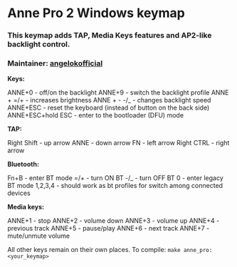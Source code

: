 # Anne Pro 2 Windows keymap

### This keymap adds TAP, Media Keys features and AP2-like backlight control.
### Maintainer: [angelokofficial](https://github.com/angelokofficial)


__Keys:__

ANNE+0 - off/on the backlight
ANNE+9 - switch the backlight profile
ANNE + =/+ - increases brightness
ANNE + - -/_ - changes backlight speed
ANNE+ESC - reset the keyboard (instead of button on the back side)
ANNE+ESC+hold ESC - enter to the bootloader (DFU) mode

__TAP:__

Right Shift - up arrow
ANNE - down arrow
FN - left arrow
Right CTRL - right arrow


__Bluetooth:__

Fn+B - enter BT mode
=/+ - turn ON BT
-/_ - turn OFF BT
0 - enter legacy BT mode
1,2,3,4 - should work as bt profiles for switch among connected devices


**Media keys:**

ANNE+1 - stop
ANNE+2 - volume down
ANNE+3 - volume up
ANNE+4 - previous track
ANNE+5 - pause/play
ANNE+6 - next track
ANNE+7 - mute/unmute volume


All other keys remain on their own places.
To compile: `make anne_pro:<your_keymap>`
